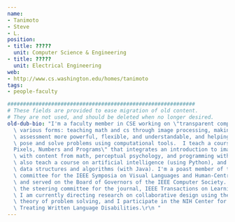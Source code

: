 ```yaml
---
name:
- Tanimoto
- Steve
- L.
position:
- title: ?????
  unit: Computer Science & Engineering
- title: ?????
  unit: Electrical Engineering
web:
- http://www.cs.washington.edu/homes/tanimoto
tags:
- people-faculty

############################################################
# These fields are provided to ease migration of old content.
# They are not used, and should be deleted when no longer desired.
old-dub-bio: "I'm a faculty member in CSE working on \"transparent computation\" in\
  \ various forms: teaching math and cs through image processing, making educational\
  \ assessment more powerful, flexible, and understandable, and helping people to\
  \ pose and solve problems using computational tools.  I teach a course called \"\
  Pixels, Numbers and Programs\" that integrates an introduction to image processing\
  \ with content from math, perceptual psychology, and programming with Python.  I\
  \ also teach a course on artificial intelligence (using Python), and a course on\
  \ data structures and algorithms (with Java). I'm a poast member of the steering\
  \ committee for the IEEE Symposia on Visual Languages and Human-Centric Computing,\
  \ and served on the Board of Governors of the IEEE Computer Society. In 2013 I chair\
  \ the steering committee for the journal, IEEE Transactions on Learning Technologies.\
  \ I am currently directing research on collaborative design using the classical\
  \ theory of problem solving, and I participate in the NIH Center for Defining and\
  \ Treating Written Language Disabilities.\r\n "
---
```

